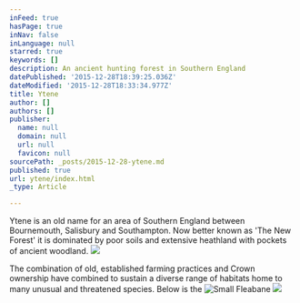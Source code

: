 ```yaml
---
inFeed: true
hasPage: true
inNav: false
inLanguage: null
starred: true
keywords: []
description: An ancient hunting forest in Southern England
datePublished: '2015-12-28T18:39:25.036Z'
dateModified: '2015-12-28T18:33:34.977Z'
title: Ytene
author: []
authors: []
publisher:
  name: null
  domain: null
  url: null
  favicon: null
sourcePath: _posts/2015-12-28-ytene.md
published: true
url: ytene/index.html
_type: Article

---
```

Ytene is an old name for an area of Southern England between Bournemouth, Salisbury and Southampton. Now better known as 'The New Forest' it is dominated by poor soils and extensive heathland with pockets of ancient woodland.
![](https://the-grid-user-content.s3-us-west-2.amazonaws.com/f3acde03-9b16-4d4a-ae11-3adead9e8610.JPG)

The combination of old, established farming practices and Crown ownership have combined to sustain a diverse range of habitats home to many unusual and threatened species. Below is the
![Small Fleabane](https://the-grid-user-content.s3-us-west-2.amazonaws.com/64b16c0f-ddcf-4f2c-8cd2-116eb5a133d8.JPG)
![](https://the-grid-user-content.s3-us-west-2.amazonaws.com/75e34ecf-d7f6-4d45-9d9d-95be9c567815.JPG)